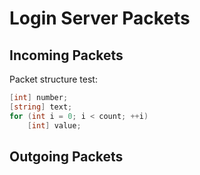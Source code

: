 # Login Server Packets

## Incoming Packets

Packet structure test:

```c#
[int] number;
[string] text;
for (int i = 0; i < count; ++i)
	[int] value;
```

## Outgoing Packets
